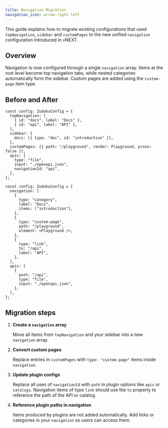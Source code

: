 ```yaml
---
title: Navigation Migration
navigation_icon: arrow-right-left
---
```


This guide explains how to migrate existing configurations that used `topNavigation`, `sidebar` and `customPages` to the new unified `navigation` configuration introduced in vNEXT.

## Overview

Navigation is now configured through a single `navigation` array. Items at the root level become top navigation tabs, while nested categories automatically form the sidebar. Custom pages are added using the `custom-page` item type.

## Before and After

```tsx title="Before"
const config: ZudokuConfig = {
  topNavigation: [
    { id: "docs", label: "Docs" },
    { id: "api", label: "API" },
  ],
  sidebar: {
    docs: [{ type: "doc", id: "introduction" }],
  },
  customPages: [{ path: "/playground", render: Playground, prose: false }],
  apis: {
    type: "file",
    input: "./openapi.json",
    navigationId: "api",
  },
};
```

```tsx title="After"
const config: ZudokuConfig = {
  navigation: [
    {
      type: "category",
      label: "Docs",
      items: ["introduction"],
    },
    {
      type: "custom-page",
      path: "/playground",
      element: <Playground />,
    },
    {
      type: "link",
      to: "/api",
      label: "API",
    },
  ],
  apis: [
    {
      path: "/api",
      type: "file",
      input: "./openapi.json",
    },
  ],
};
```

## Migration steps

<Stepper>

1. **Create a `navigation` array**

   Move all items from `topNavigation` and your sidebar into a new `navigation` array.

1. **Convert custom pages**

   Replace entries in `customPages` with `type: "custom-page"` items inside `navigation`.

1. **Update plugin configs**

   Replace all uses of `navigationId` with `path` in plugin options like `apis` or `catalogs`. Navigation items of type `link` should use the `to` property to reference the path of the API or catalog.

1. **Reference plugin paths in navigation**

   Items produced by plugins are not added automatically. Add links or categories in your `navigation` so users can access them.

</Stepper>
